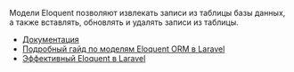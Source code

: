 Модели Eloquent позволяют извлекать записи из таблицы базы данных, а также вставлять, 
обновлять и удалять записи из таблицы.

[//]: # "materials"

- [Документация](https://laravel.com/docs/10.x/eloquent)
- [Подробный гайд по моделям Eloquent ORM в Laravel](https://youtu.be/A1b1Nr3o0cQ)
- [Эффективный Eloquent в Laravel](https://cutcode.dev/articles/eloquent-in-laravel)

[//]: # "/materials"
